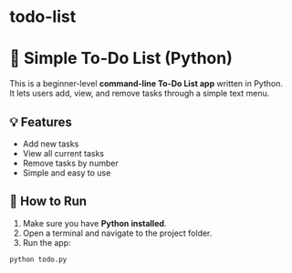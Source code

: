 # todo-list
# 📝 Simple To-Do List (Python)

This is a beginner-level **command-line To-Do List app** written in Python.  
It lets users add, view, and remove tasks through a simple text menu.

## 💡 Features
- Add new tasks
- View all current tasks
- Remove tasks by number
- Simple and easy to use

## 🚀 How to Run
1. Make sure you have **Python installed**.
2. Open a terminal and navigate to the project folder.
3. Run the app:

```bash
python todo.py
